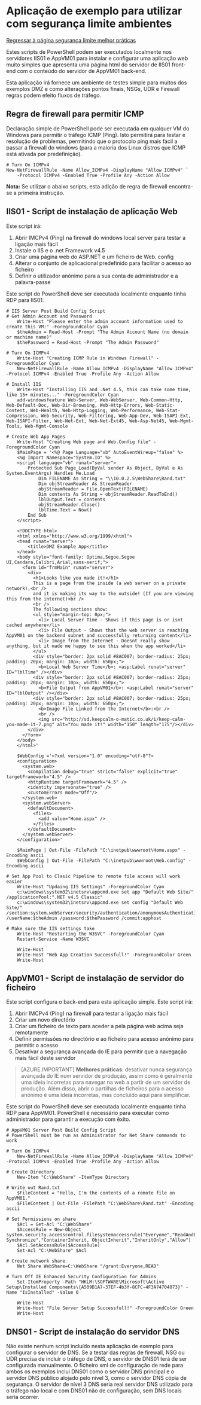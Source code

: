<properties
   pageTitle="Exemplo da aplicação para utilizar com segurança limite ambientes | Microsoft Azure"
   description="Implementar esta aplicação web simples depois de criar uma DMZ para testar cenários de fluxo de tráfego"
   services="virtual-network"
   documentationCenter="na"
   authors="tracsman"
   manager="rossort"
   editor=""/>

<tags
   ms.service="virtual-network"
   ms.devlang="na"
   ms.topic="article"
   ms.tgt_pltfrm="na"
   ms.workload="infrastructure-services"
   ms.date="02/01/2016"
   ms.author="jonor"/>

# <a name="sample-application-for-use-with-security-boundary-environments"></a>Aplicação de exemplo para utilizar com segurança limite ambientes

[Regressar à página segurança limite melhor práticas][HOME]

Estes scripts de PowerShell podem ser executados localmente nos servidores IIS01 e AppVM01 para instalar e configurar uma aplicação web muito simples que apresenta uma página html do servidor de IIS01 front-end com o conteúdo do servidor de AppVM01 back-end.

Esta aplicação irá fornece um ambiente de testes simple para muitos dos exemplos DMZ e como alterações pontos finais, NSGs, UDR e Firewall regras podem efeito fluxos de tráfego.

## <a name="firewall-rule-to-allow-icmp"></a>Regra de firewall para permitir ICMP
Declaração simple de PowerShell pode ser executada em qualquer VM do Windows para permitir o tráfego ICMP (Ping). Isto permitirá para testar e resolução de problemas, permitindo que o protocolo ping mais fácil a passar a firewall do windows (para a maioria dos Linux distros que ICMP está ativada por predefinição).

    # Turn On ICMPv4
    New-NetFirewallRule -Name Allow_ICMPv4 -DisplayName "Allow ICMPv4" `
        -Protocol ICMPv4 -Enabled True -Profile Any -Action Allow

**Nota:** Se utilizar o abaixo scripts, esta adição de regra de firewall encontra-se a primeira instrução.

## <a name="iis01---web-application-installation-script"></a>IIS01 - Script de instalação de aplicação Web
Este script irá:

1.  Abrir IMCPv4 (Ping) na firewall do windows local server para testar a ligação mais fácil
2.  Instale o IIS e o .net Framework v4.5
3.  Criar uma página web do ASP.NET e um ficheiro de Web. config
4.  Alterar o conjunto de aplicacional predefinido para facilitar o acesso ao ficheiro
5.  Definir o utilizador anónimo para a sua conta de administrador e a palavra-passe

Este script do PowerShell deve ser executada localmente enquanto tinha RDP para IIS01.

    # IIS Server Post Build Config Script
    # Get Admin Account and Password
        Write-Host "Please enter the admin account information used to create this VM:" -ForegroundColor Cyan
        $theAdmin = Read-Host -Prompt "The Admin Account Name (no domain or machine name)"
        $thePassword = Read-Host -Prompt "The Admin Password"
        
    # Turn On ICMPv4
        Write-Host "Creating ICMP Rule in Windows Firewall" -ForegroundColor Cyan
        New-NetFirewallRule -Name Allow_ICMPv4 -DisplayName "Allow ICMPv4" -Protocol ICMPv4 -Enabled True -Profile Any -Action Allow
        
    # Install IIS
        Write-Host "Installing IIS and .Net 4.5, this can take some time, like 15+ minutes..." -ForegroundColor Cyan
        add-windowsfeature Web-Server, Web-WebServer, Web-Common-Http, Web-Default-Doc, Web-Dir-Browsing, Web-Http-Errors, Web-Static-Content, Web-Health, Web-Http-Logging, Web-Performance, Web-Stat-Compression, Web-Security, Web-Filtering, Web-App-Dev, Web-ISAPI-Ext, Web-ISAPI-Filter, Web-Net-Ext, Web-Net-Ext45, Web-Asp-Net45, Web-Mgmt-Tools, Web-Mgmt-Console
        
    # Create Web App Pages
        Write-Host "Creating Web page and Web.Config file" -ForegroundColor Cyan
        $MainPage = '<%@ Page Language="vb" AutoEventWireup="false" %>
        <%@ Import Namespace="System.IO" %>
        <script language="vb" runat="server">
            Protected Sub Page_Load(ByVal sender As Object, ByVal e As System.EventArgs) Handles Me.Load
                Dim FILENAME As String = "\\10.0.2.5\WebShare\Rand.txt"
                Dim objStreamReader As StreamReader
                objStreamReader = File.OpenText(FILENAME)
                Dim contents As String = objStreamReader.ReadToEnd()
                lblOutput.Text = contents
                objStreamReader.Close()
                lblTime.Text = Now()
            End Sub
        </script>
            
        <!DOCTYPE html>
        <html xmlns="http://www.w3.org/1999/xhtml">
        <head runat="server">
            <title>DMZ Example App</title>
        </head>
        <body style="font-family: Optima,Segoe,Segoe UI,Candara,Calibri,Arial,sans-serif;">
          <form id="frmMain" runat="server">
            <div>
              <h1>Looks like you made it!</h1>
              This is a page from the inside (a web server on a private network),<br />
              and it is making its way to the outside! (If you are viewing this from the internet)<br />
              <br />
              The following sections show:
              <ul style="margin-top: 0px;">
                <li> Local Server Time - Shows if this page is or isnt cached anywhere</li>
                <li> File Output - Shows that the web server is reaching AppVM01 on the backend subnet and successfully returning content</li>
                <li> Image from the Internet - Doesnt really show anything, but it made me happy to see this when the app worked</li>
              </ul>
              <div style="border: 2px solid #8AC007; border-radius: 25px; padding: 20px; margin: 10px; width: 650px;">
                <b>Local Web Server Time</b>: <asp:Label runat="server" ID="lblTime" /></div>
              <div style="border: 2px solid #8AC007; border-radius: 25px; padding: 20px; margin: 10px; width: 650px;">
                <b>File Output from AppVM01</b>: <asp:Label runat="server" ID="lblOutput" /></div>
              <div style="border: 2px solid #8AC007; border-radius: 25px; padding: 20px; margin: 10px; width: 650px;">
                <b>Image File Linked from the Internet</b>:<br />
                <br />
                <img src="http://sd.keepcalm-o-matic.co.uk/i/keep-calm-you-made-it-7.png" alt="You made it!" width="150" length="175"/></div>
            </div>
          </form>
        </body>
        </html>'
        
        $WebConfig ='<?xml version="1.0" encoding="utf-8"?>
        <configuration>
          <system.web>
            <compilation debug="true" strict="false" explicit="true" targetFramework="4.5" />
            <httpRuntime targetFramework="4.5" />
            <identity impersonate="true" />
            <customErrors mode="Off"/>
          </system.web>
          <system.webServer>
            <defaultDocument>
              <files>
                <add value="Home.aspx" />
              </files>
            </defaultDocument>
          </system.webServer>
        </configuration>'
            
        $MainPage | Out-File -FilePath "C:\inetpub\wwwroot\Home.aspx" -Encoding ascii
        $WebConfig | Out-File -FilePath "C:\inetpub\wwwroot\Web.config" -Encoding ascii
    
    # Set App Pool to Clasic Pipeline to remote file access will work easier
        Write-Host "Updaing IIS Settings" -ForegroundColor Cyan
        c:\windows\system32\inetsrv\appcmd.exe set app "Default Web Site/" /applicationPool:".NET v4.5 Classic"
        c:\windows\system32\inetsrv\appcmd.exe set config "Default Web Site/" /section:system.webServer/security/authentication/anonymousAuthentication /userName:$theAdmin /password:$thePassword /commit:apphost
        
    # Make sure the IIS settings take
        Write-Host "Restarting the W3SVC" -ForegroundColor Cyan
        Restart-Service -Name W3SVC
        
        Write-Host
        Write-Host "Web App Creation Successfull!" -ForegroundColor Green
        Write-Host


## <a name="appvm01---file-server-installation-script"></a>AppVM01 - Script de instalação de servidor do ficheiro
Este script configura o back-end para esta aplicação simple. Este script irá:

1.  Abrir IMCPv4 (Ping) na firewall para testar a ligação mais fácil
2.  Criar um novo directório
3.  Criar um ficheiro de texto para aceder a pela página web acima seja remotamente
4.  Definir permissões no directório e ao ficheiro para acesso anónimo para permitir o acesso
5.  Desativar a segurança avançada do IE para permitir que a navegação mais fácil deste servidor 

>[AZURE.IMPORTANT] **Melhores práticas**: desativar nunca segurança avançada do IE num servidor de produção, assim como é geralmente uma ideia incorretas para navegar na web a partir de um servidor de produção. Além disso, abrir o partilhas de ficheiros para o acesso anónimo é uma ideia incorretas, mas concluído aqui para simplificar.

Este script do PowerShell deve ser executada localmente enquanto tinha RDP para AppVM01. PowerShell é necessário para executar como administrador para garantir a execução com êxito.
    
    # AppVM01 Server Post Build Config Script
    # PowerShell must be run as Administrator for Net Share commands to work
    
    # Turn On ICMPv4
        New-NetFirewallRule -Name Allow_ICMPv4 -DisplayName "Allow ICMPv4" -Protocol ICMPv4 -Enabled True -Profile Any -Action Allow
    
    # Create Directory
        New-Item "C:\WebShare" -ItemType Directory
    
    # Write out Rand.txt
        $FileContent = "Hello, I'm the contents of a remote file on AppVM01."
        $FileContent | Out-File -FilePath "C:\WebShare\Rand.txt" -Encoding ascii
    
    # Set Permissions on share
        $Acl = Get-Acl "C:\WebShare"
        $AccessRule = New-Object system.security.accesscontrol.filesystemaccessrule("Everyone","ReadAndExecute, Synchronize","ContainerInherit, ObjectInherit","InheritOnly","Allow")
        $Acl.SetAccessRule($AccessRule)
        Set-Acl "C:\WebShare" $Acl
    
    # Create network share
        Net Share WebShare=C:\WebShare "/grant:Everyone,READ"
    
    # Turn Off IE Enhanced Security Configuration for Admins
        Set-ItemProperty -Path "HKLM:\SOFTWARE\Microsoft\Active Setup\Installed Components\{A509B1A7-37EF-4b3f-8CFC-4F3A74704073}" -Name "IsInstalled" -Value 0
    
        Write-Host
        Write-Host "File Server Setup Successfull!" -ForegroundColor Green
        Write-Host
    

## <a name="dns01---dns-server-installation-script"></a>DNS01 - Script de instalação do servidor DNS
Não existe nenhum script incluído nesta aplicação de exemplo para configurar o servidor de DNS. Se a testar das regras de firewall, NSG ou UDR precisa de incluir o tráfego de DNS, o servidor de DNS01 terá de ser configurada manualmente. O ficheiro xml de configuração de rede para ambos os exemplos inclui DNS01 como o servidor DNS principal e o servidor DNS público alojado pelo nível 3, como o servidor DNS cópia de segurança. O servidor de nível 3 DNS seria real servidor DNS utilizado para o tráfego não local e com DNS01 não de configuração, sem DNS locais seria ocorrer.

<!--Link References-->
[HOME]: ../best-practices-network-security.md
